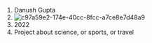 1) Danush Gupta
2) ![c97a59e2-174e-40cc-8fcc-a7ce8e7d48a9](https://user-images.githubusercontent.com/68974009/150653757-a26b5795-8842-4450-b603-2ea1773a8856.JPG)
3) 2022
4) Project about science, or sports, or travel
